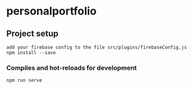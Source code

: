 # personalportfolio


## Project setup
```
add your firebase config to the file src/plugins/firebaseConfig.js
npm install --save
```

### Compiles and hot-reloads for development
```
npm run serve
```

